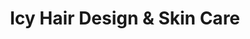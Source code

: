 ---
title: "Icy Hair Design & Skin Care"
url: /vancouver/icy-hair-design-and-skin-care/
shop: beauty
---